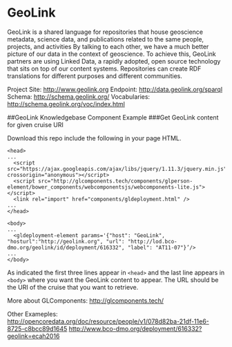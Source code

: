 # GeoLink

GeoLink is a shared language for repositories that house geoscience metadata, science data, and publications related to the same people, projects, and activities
By talking to each other, we have a much better picture of our data in the context of geoscience. To achieve this, GeoLink partners are using Linked Data, a rapidly adopted, open source technology that sits on top of our content systems. Repositories can create RDF translations for different purposes and different communities. 

Project Site: http://www.geolink.org
Endpoint: http://data.geolink.org/sparql
Schema: http://schema.geolink.org/
Vocabularies: http://schema.geolink.org/voc/index.html

##GeoLink Knowledgebase Component Example
###Get GeoLink content for given cruise URI

Download this repo include the following in your page HTML.

~~~~
<head>
...
  <script src="https://ajax.googleapis.com/ajax/libs/jquery/1.11.3/jquery.min.js" crossorigin="anonymous"></script>
  <script src="http://glcomponents.tech/components/glperson-element/bower_components/webcomponentsjs/webcomponents-lite.js"></script>
  <link rel="import" href="components/gldeployment.html" />
...
</head>

<body>
...
  <gldeployment-element params='{"host": "GeoLink", "hosturl":"http://geolink.org", "url": "http://lod.bco-dmo.org/geolink/id/deployment/616332", "label": "AT11-07"}’/>
...
</body>
~~~~

As indicated the first three lines appear in ```<head>``` and the last line appears in ```<body>``` where you want the GeoLink content to appear. The URL should be the URI of the cruise that you want to retrieve. 

More about GLComponents: http://glcomponents.tech/

Other Exameples:
http://opencoredata.org/doc/resource/people/v1/078d82ba-21df-11e6-8725-c8bcc89d1645
http://www.bco-dmo.org/deployment/616332?geolink=ecah2016
